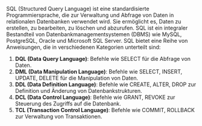 SQL (Structured Query Language) ist eine standardisierte Programmiersprache, die zur Verwaltung und Abfrage von Daten in relationalen Datenbanken verwendet wird. Sie ermöglicht es, Daten zu erstellen, zu bearbeiten, zu löschen und abzurufen. SQL ist ein integraler Bestandteil von Datenbankmanagementsystemen (DBMS) wie MySQL, PostgreSQL, Oracle und Microsoft SQL Server. SQL bietet eine Reihe von Anweisungen, die in verschiedenen Kategorien unterteilt sind:
1.	**DQL (Data Query Language)**: Befehle wie SELECT für die Abfrage von Daten.
2.	**DML (Data Manipulation Language)**: Befehle wie SELECT, INSERT, UPDATE, DELETE für die Manipulation von Daten.
3.	**DDL (Data Definition Language)**: Befehle wie CREATE, ALTER, DROP zur Definition und Änderung von Datenbankstrukturen.
4.	**DCL (Data Control Language)**: Befehle wie GRANT, REVOKE zur Steuerung des Zugriffs auf die Datenbank.
5.	**TCL (Transaction Control Language)**: Befehle wie COMMIT, ROLLBACK zur Verwaltung von Transaktionen.
